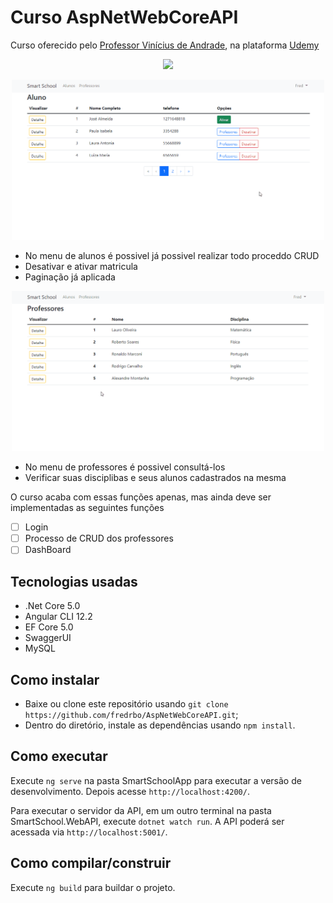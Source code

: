 # Curso AspNetWebCoreAPI
Curso oferecido pelo [Professor Vinícius de Andrade](https://github.com/vsandrade), na plataforma [Udemy](https://www.udemy.com/course/criando-web-api-com-aspnet-core-31-ef-core-31/)

<p align="center">
<img src="http://img.shields.io/static/v1?label=STATUS&message=EM%20DESENVOLVIMENTO&color=GREEN&style=for-the-badge"/>
</p>

<p align="center">
    <img width="500" src="https://github.com/fredrbo/AspNetWebCoreAPI/blob/master/SmartSchoolApp/src/assets/readme/Alunos.gif">
</p>
<ul>
    <li> No menu de alunos é possivel já possivel realizar todo proceddo CRUD</li>
    <li> Desativar e ativar matricula</li>
    <li> Paginação já aplicada</li>
</ul>
<p align="center">
    <img width="500" src="https://github.com/fredrbo/AspNetWebCoreAPI/blob/master/SmartSchoolApp/src/assets/readme/Professores.gif">
</p>

<ul>
    <li>No menu de professores é possivel consultá-los</li>
    <li>Verificar suas disciplibas e seus alunos cadastrados na mesma</li>
</ul>
    
O curso acaba com essas funções apenas, mas ainda deve ser implementadas as seguintes funções
- [ ] Login
- [ ] Processo de CRUD dos professores
- [ ] DashBoard

## Tecnologias usadas

- .Net Core 5.0 
- Angular CLI 12.2 
- EF Core 5.0
- SwaggerUI
- MySQL

## Como instalar

- Baixe ou clone este repositório usando `git clone https://github.com/fredrbo/AspNetWebCoreAPI.git`;
- Dentro do diretório, instale as dependências usando `npm install`.

## Como executar

Execute `ng serve` na pasta SmartSchoolApp para executar a versão de desenvolvimento. Depois acesse `http://localhost:4200/`.

Para executar o servidor da API, em um outro terminal na pasta SmartSchool.WebAPI, execute `dotnet watch run`. A API poderá ser acessada via `http://localhost:5001/`.
## Como compilar/construir

Execute `ng build` para buildar o projeto. 

